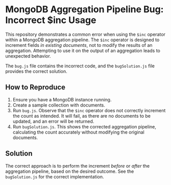 # MongoDB Aggregation Pipeline Bug: Incorrect $inc Usage

This repository demonstrates a common error when using the `$inc` operator within a MongoDB aggregation pipeline.  The `$inc` operator is designed to increment fields *in existing documents*, not to modify the results of an aggregation. Attempting to use it on the output of an aggregation leads to unexpected behavior.

The `bug.js` file contains the incorrect code, and the `bugSolution.js` file provides the correct solution.

## How to Reproduce

1.  Ensure you have a MongoDB instance running.
2.  Create a sample collection with documents.
3.  Run `bug.js`. Observe that the `$inc` operator does not correctly increment the count as intended. It will fail, as there are no documents to be updated, and an error will be returned.
4.  Run `bugSolution.js`. This shows the corrected aggregation pipeline, calculating the count accurately without modifying the original documents.

## Solution

The correct approach is to perform the increment *before* or *after* the aggregation pipeline, based on the desired outcome.  See the `bugSolution.js` for the correct implementation.